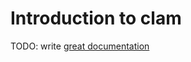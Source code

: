 # Introduction to clam

TODO: write [great documentation](http://jacobian.org/writing/what-to-write/)
